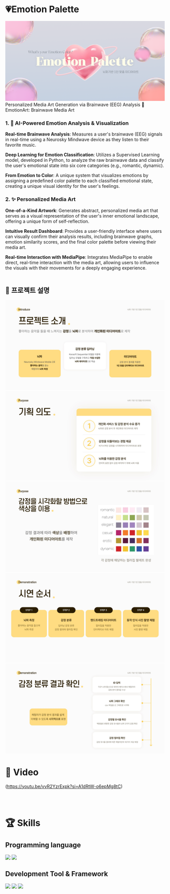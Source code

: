 # 💗Emotion Palette
![image](project_image/title.png)
Personalized Media Art Generation via Brainwave (EEG) Analysis
🎨 EmotionArt: Brainwave Media Art
### 1. 🧠 AI-Powered Emotion Analysis & Visualization
**Real-time Brainwave Analysis**: Measures a user's brainwave (EEG) signals in real-time using a Neurosky Mindwave device as they listen to their favorite music.

**Deep Learning for Emotion Classification**: Utilizes a Supervised Learning model, developed in Python, to analyze the raw brainwave data and classify the user's emotional state into six core categories (e.g., romantic, dynamic).

**From Emotion to Color**: A unique system that visualizes emotions by assigning a predefined color palette to each classified emotional state, creating a unique visual identity for the user's feelings.

### 2. ✨ Personalized Media Art
**One-of-a-Kind Artwork**: Generates abstract, personalized media art that serves as a visual representation of the user's inner emotional landscape, offering a unique form of self-reflection.

**Intuitive Result Dashboard**: Provides a user-friendly interface where users can visually confirm their analysis results, including brainwave graphs, emotion similarity scores, and the final color palette before viewing their media art.

**Real-time Interaction with MediaPipe**: Integrates MediaPipe to enable direct, real-time interaction with the media art, allowing users to influence the visuals with their movements for a deeply engaging experience.
<br/>
<br/>

## 🌻 프로젝트 설명
![image](project_image/슬라이드4.JPG)
![image](project_image/슬라이드6.JPG)
![image](project_image/슬라이드8.JPG)
![image](project_image/슬라이드10.JPG)
![image](project_image/슬라이드18.JPG)

# 🎥 Video
(https://youtu.be/vvR2YzrExpk?si=A1dRtW-o6epMg8tC)

<br/>
<br/>

# 🏆 Skills
## Programming language

<img src="https://img.shields.io/badge/Python-3776AB?style=for-the-badge&logo=python&logoColor=white"/> <img src="https://img.shields.io/badge/C%23-8A2BE2?style=for-the-badge"/>
<br/>

## Development Tool & Framework
<img src="https://img.shields.io/badge/unity-000000?style=for-the-badge&logo=Unity&logoColor=white"/> <img src="https://img.shields.io/badge/pycharm-000000?style=for-the-badge&logo=pycharm&logoColor=white"/> <img src="https://img.shields.io/badge/firebase-dd2c00?style=for-the-badge&logo=pycharm&logoColor=white"/>
<br/>





